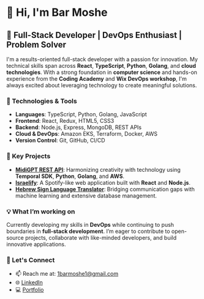# 👋 Hi, I'm Bar Moshe

## 🚀 Full-Stack Developer | DevOps Enthusiast | Problem Solver

I'm a results-oriented full-stack developer with a passion for innovation. My technical skills span across **React**, **TypeScript**, **Python**, **Golang**, and **cloud technologies**. With a strong foundation in **computer science** and hands-on experience from the **Coding Academy** and **Wix DevOps workshop**, I'm always excited about leveraging technology to create meaningful solutions.

### 🔧 Technologies & Tools
- **Languages**: TypeScript, Python, Golang, JavaScript
- **Frontend**: React, Redux, HTML5, CSS3
- **Backend**: Node.js, Express, MongoDB, REST APIs
- **Cloud & DevOps**: Amazon EKS, Terraform, Docker, AWS
- **Version Control**: Git, GitHub, CI/CD

### 🌟 Key Projects
- **[MidiGPT REST API](https://github.com/yourusername/MidiGPT-API)**: Harmonizing creativity with technology using **Temporal SDK**, **Python**, **Golang**, and **AWS**.
- **[Israelify](https://github.com/yourusername/Israelify)**: A Spotify-like web application built with **React** and **Node.js**.
- **[Hebrew Sign Language Translator](https://github.com/yourusername/HebrewSignTranslator)**: Bridging communication gaps with machine learning and extensive database management.

### 💡 What I’m working on
Currently developing my skills in **DevOps** while continuing to push boundaries in **full-stack development**. I’m eager to contribute to open-source projects, collaborate with like-minded developers, and build innovative applications.

### 💬 Let's Connect
- 📫 Reach me at: 1barmoshe1@gmail.com
- 🌐 [LinkedIn](https://linkedin.com/in/yourlinkedin)
- 💻 [Portfolio](https://yourportfolio.com)
